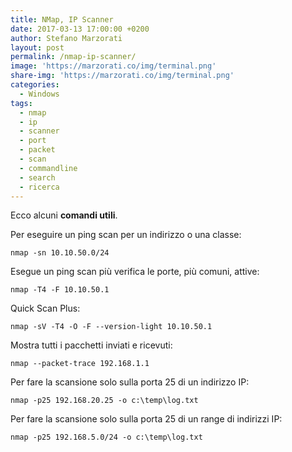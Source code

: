 ```yaml
---
title: NMap, IP Scanner
date: 2017-03-13 17:00:00 +0200
author: Stefano Marzorati
layout: post
permalink: /nmap-ip-scanner/
image: 'https://marzorati.co/img/terminal.png'
share-img: 'https://marzorati.co/img/terminal.png'
categories:
  - Windows
tags:
  - nmap
  - ip
  - scanner
  - port
  - packet
  - scan
  - commandline
  - search
  - ricerca
---
```

Ecco alcuni **comandi utili**.   

Per eseguire un ping scan per un indirizzo o una classe:   

<code>nmap -sn 10.10.50.0/24</code>

Esegue un ping scan più verifica le porte, più comuni, attive:   

<code>nmap -T4 -F 10.10.50.1</code>

Quick Scan Plus:   

<code>nmap -sV -T4 -O -F --version-light 10.10.50.1</code>

Mostra tutti i pacchetti inviati e ricevuti:   

<code>nmap --packet-trace 192.168.1.1</code>

Per fare la scansione solo sulla porta 25 di un indirizzo IP:   

<code>nmap -p25 192.168.20.25 -o c:\temp\log.txt</code>

Per fare la scansione solo sulla porta 25 di un range di indirizzi IP:   

<code>nmap -p25 192.168.5.0/24 -o c:\temp\log.txt</code>
